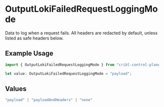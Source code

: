 # OutputLokiFailedRequestLoggingMode

Data to log when a request fails. All headers are redacted by default, unless listed as safe headers below.

## Example Usage

```typescript
import { OutputLokiFailedRequestLoggingMode } from "cribl-control-plane/models";

let value: OutputLokiFailedRequestLoggingMode = "payload";
```

## Values

```typescript
"payload" | "payloadAndHeaders" | "none"
```